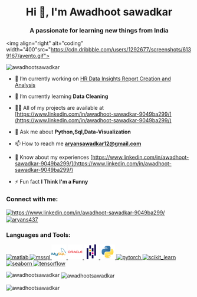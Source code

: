 <h1 align="center">Hi 👋, I'm Awadhoot sawadkar</h1>
<h3 align="center">A passionate for learning new things from India</h3>

<img align="right" alt="coding" width="400"src="https://cdn.dribbble.com/users/1292677/screenshots/6139167/avento.gif">

<p align="left"> <img src="https://komarev.com/ghpvc/?username=awadhootsawadkar&label=Profile%20views&color=0e75b6&style=flat" alt="awadhootsawadkar" /> </p>

- 🔭 I’m currently working on [HR Data Insights Report Creation and Analysis](https://drive.google.com/drive/u/1/folders/1RU7bR1GJbkUCUAsmELxEHjDWrhs02CsZ)

- 🌱 I’m currently learning **Data Cleaning**

- 👨‍💻 All of my projects are available at [https://www.linkedin.com/in/awadhoot-sawadkar-9049ba299/](https://www.linkedin.com/in/awadhoot-sawadkar-9049ba299/)

- 💬 Ask me about **Python,Sql,Data-Visualization**

- 📫 How to reach me **aryansawadkar12@gmail.com**

- 📄 Know about my experiences [https://www.linkedin.com/in/awadhoot-sawadkar-9049ba299/](https://www.linkedin.com/in/awadhoot-sawadkar-9049ba299/)

- ⚡ Fun fact **I Think I'm a Funny**

<h3 align="left">Connect with me:</h3>
<p align="left">
<a href="https://linkedin.com/in/https://www.linkedin.com/in/awadhoot-sawadkar-9049ba299/" target="blank"><img align="center" src="https://raw.githubusercontent.com/rahuldkjain/github-profile-readme-generator/master/src/images/icons/Social/linked-in-alt.svg" alt="https://www.linkedin.com/in/awadhoot-sawadkar-9049ba299/" height="30" width="40" /></a>
<a href="https://instagram.com/aryans437" target="blank"><img align="center" src="https://raw.githubusercontent.com/rahuldkjain/github-profile-readme-generator/master/src/images/icons/Social/instagram.svg" alt="aryans437" height="30" width="40" /></a>
</p>

<h3 align="left">Languages and Tools:</h3>
<p align="left"> <a href="https://www.mathworks.com/" target="_blank" rel="noreferrer"> <img src="https://upload.wikimedia.org/wikipedia/commons/2/21/Matlab_Logo.png" alt="matlab" width="40" height="40"/> </a> <a href="https://www.microsoft.com/en-us/sql-server" target="_blank" rel="noreferrer"> <img src="https://www.svgrepo.com/show/303229/microsoft-sql-server-logo.svg" alt="mssql" width="40" height="40"/> </a> <a href="https://www.mysql.com/" target="_blank" rel="noreferrer"> <img src="https://raw.githubusercontent.com/devicons/devicon/master/icons/mysql/mysql-original-wordmark.svg" alt="mysql" width="40" height="40"/> </a> <a href="https://www.oracle.com/" target="_blank" rel="noreferrer"> <img src="https://raw.githubusercontent.com/devicons/devicon/master/icons/oracle/oracle-original.svg" alt="oracle" width="40" height="40"/> </a> <a href="https://pandas.pydata.org/" target="_blank" rel="noreferrer"> <img src="https://raw.githubusercontent.com/devicons/devicon/2ae2a900d2f041da66e950e4d48052658d850630/icons/pandas/pandas-original.svg" alt="pandas" width="40" height="40"/> </a> <a href="https://www.python.org" target="_blank" rel="noreferrer"> <img src="https://raw.githubusercontent.com/devicons/devicon/master/icons/python/python-original.svg" alt="python" width="40" height="40"/> </a> <a href="https://pytorch.org/" target="_blank" rel="noreferrer"> <img src="https://www.vectorlogo.zone/logos/pytorch/pytorch-icon.svg" alt="pytorch" width="40" height="40"/> </a> <a href="https://scikit-learn.org/" target="_blank" rel="noreferrer"> <img src="https://upload.wikimedia.org/wikipedia/commons/0/05/Scikit_learn_logo_small.svg" alt="scikit_learn" width="40" height="40"/> </a> <a href="https://seaborn.pydata.org/" target="_blank" rel="noreferrer"> <img src="https://seaborn.pydata.org/_images/logo-mark-lightbg.svg" alt="seaborn" width="40" height="40"/> </a> <a href="https://www.tensorflow.org" target="_blank" rel="noreferrer"> <img src="https://www.vectorlogo.zone/logos/tensorflow/tensorflow-icon.svg" alt="tensorflow" width="40" height="40"/> </a> </p>

<p><img align="left" src="https://github-readme-stats.vercel.app/api/top-langs?username=awadhootsawadkar&show_icons=true&locale=en&layout=compact" alt="awadhootsawadkar" /></p>

<p>&nbsp;<img align="center" src="https://github-readme-stats.vercel.app/api?username=awadhootsawadkar&show_icons=true&locale=en" alt="awadhootsawadkar" /></p>

<p><img align="center" src="https://github-readme-streak-stats.herokuapp.com/?user=awadhootsawadkar&" alt="awadhootsawadkar" /></p>
